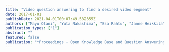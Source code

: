 ```yaml
---
title: "Video question answering to find a desired video eegment"
date: 2017-01-01
publishDate: 2021-04-01T00:07:49.582355Z
authors: ["Mayu Otani", "Yuta Nakashima", "Esa Rahtu", "Janne Heikkilä"]
publication_types: ["1"]
abstract: ""
featured: false
publication: "*Proceedings - Open Knowledge Base and Question Answering Workshop at SIGIR*"
---
```


